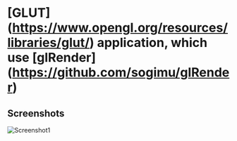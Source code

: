 # [GLUT] (https://www.opengl.org/resources/libraries/glut/) application, which use [glRender] (https://github.com/sogimu/glRender)

## Screenshots
![Screenshot1](https://github.com/sogimu/glRenderAppGlut/blob/master/about/screenshots/screenshot.png)